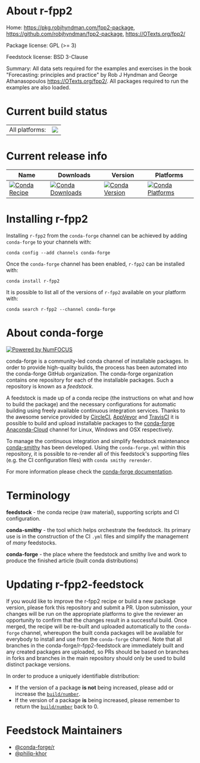 About r-fpp2
============

Home: https://pkg.robjhyndman.com/fpp2-package, https://github.com/robjhyndman/fpp2-package, https://OTexts.org/fpp2/

Package license: GPL (>= 3)

Feedstock license: BSD 3-Clause

Summary: All data sets required for the examples and exercises  in the book "Forecasting: principles and practice"  by Rob J Hyndman and George Athanasopoulos <https://OTexts.org/fpp2/>.  All packages required to run the examples are also loaded.



Current build status
====================


<table><tr><td>All platforms:</td>
    <td>
      <a href="https://dev.azure.com/conda-forge/feedstock-builds/_build/latest?definitionId=2399&branchName=master">
        <img src="https://dev.azure.com/conda-forge/feedstock-builds/_apis/build/status/r-fpp2-feedstock?branchName=master">
      </a>
    </td>
  </tr>
</table>

Current release info
====================

| Name | Downloads | Version | Platforms |
| --- | --- | --- | --- |
| [![Conda Recipe](https://img.shields.io/badge/recipe-r--fpp2-green.svg)](https://anaconda.org/conda-forge/r-fpp2) | [![Conda Downloads](https://img.shields.io/conda/dn/conda-forge/r-fpp2.svg)](https://anaconda.org/conda-forge/r-fpp2) | [![Conda Version](https://img.shields.io/conda/vn/conda-forge/r-fpp2.svg)](https://anaconda.org/conda-forge/r-fpp2) | [![Conda Platforms](https://img.shields.io/conda/pn/conda-forge/r-fpp2.svg)](https://anaconda.org/conda-forge/r-fpp2) |

Installing r-fpp2
=================

Installing `r-fpp2` from the `conda-forge` channel can be achieved by adding `conda-forge` to your channels with:

```
conda config --add channels conda-forge
```

Once the `conda-forge` channel has been enabled, `r-fpp2` can be installed with:

```
conda install r-fpp2
```

It is possible to list all of the versions of `r-fpp2` available on your platform with:

```
conda search r-fpp2 --channel conda-forge
```


About conda-forge
=================

[![Powered by NumFOCUS](https://img.shields.io/badge/powered%20by-NumFOCUS-orange.svg?style=flat&colorA=E1523D&colorB=007D8A)](http://numfocus.org)

conda-forge is a community-led conda channel of installable packages.
In order to provide high-quality builds, the process has been automated into the
conda-forge GitHub organization. The conda-forge organization contains one repository
for each of the installable packages. Such a repository is known as a *feedstock*.

A feedstock is made up of a conda recipe (the instructions on what and how to build
the package) and the necessary configurations for automatic building using freely
available continuous integration services. Thanks to the awesome service provided by
[CircleCI](https://circleci.com/), [AppVeyor](https://www.appveyor.com/)
and [TravisCI](https://travis-ci.com/) it is possible to build and upload installable
packages to the [conda-forge](https://anaconda.org/conda-forge)
[Anaconda-Cloud](https://anaconda.org/) channel for Linux, Windows and OSX respectively.

To manage the continuous integration and simplify feedstock maintenance
[conda-smithy](https://github.com/conda-forge/conda-smithy) has been developed.
Using the ``conda-forge.yml`` within this repository, it is possible to re-render all of
this feedstock's supporting files (e.g. the CI configuration files) with ``conda smithy rerender``.

For more information please check the [conda-forge documentation](https://conda-forge.org/docs/).

Terminology
===========

**feedstock** - the conda recipe (raw material), supporting scripts and CI configuration.

**conda-smithy** - the tool which helps orchestrate the feedstock.
                   Its primary use is in the construction of the CI ``.yml`` files
                   and simplify the management of *many* feedstocks.

**conda-forge** - the place where the feedstock and smithy live and work to
                  produce the finished article (built conda distributions)


Updating r-fpp2-feedstock
=========================

If you would like to improve the r-fpp2 recipe or build a new
package version, please fork this repository and submit a PR. Upon submission,
your changes will be run on the appropriate platforms to give the reviewer an
opportunity to confirm that the changes result in a successful build. Once
merged, the recipe will be re-built and uploaded automatically to the
`conda-forge` channel, whereupon the built conda packages will be available for
everybody to install and use from the `conda-forge` channel.
Note that all branches in the conda-forge/r-fpp2-feedstock are
immediately built and any created packages are uploaded, so PRs should be based
on branches in forks and branches in the main repository should only be used to
build distinct package versions.

In order to produce a uniquely identifiable distribution:
 * If the version of a package **is not** being increased, please add or increase
   the [``build/number``](https://conda.io/docs/user-guide/tasks/build-packages/define-metadata.html#build-number-and-string).
 * If the version of a package **is** being increased, please remember to return
   the [``build/number``](https://conda.io/docs/user-guide/tasks/build-packages/define-metadata.html#build-number-and-string)
   back to 0.

Feedstock Maintainers
=====================

* [@conda-forge/r](https://github.com/conda-forge/r/)
* [@philip-khor](https://github.com/philip-khor/)

